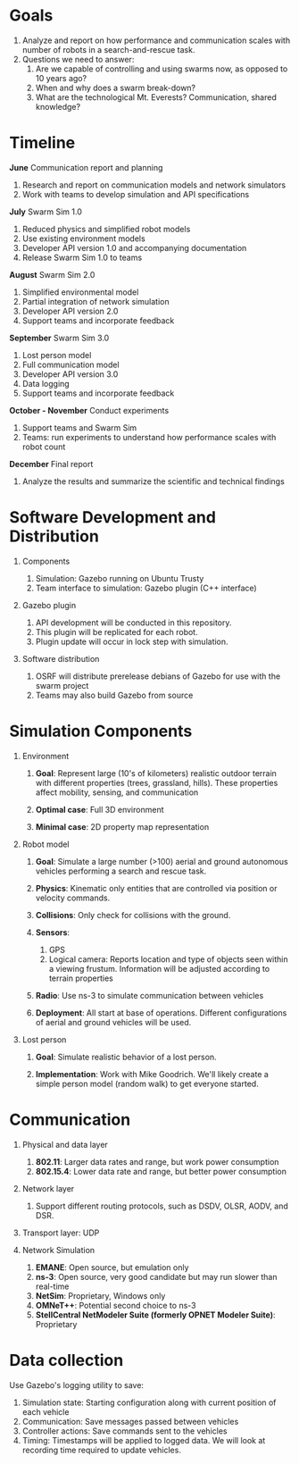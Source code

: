# Goals #

1. Analyze and report on how performance and communication scales with number of robots in a search-and-rescue task.
1. Questions we need to answer:
    1. Are we capable of controlling and using swarms now, as opposed to 10 years ago?
    1. When and why does a swarm break-down?
    1. What are the technological Mt. Everests? Communication, shared knowledge? 

# Timeline #

**June** Communication report and planning

1. Research and report on communication models and network simulators
1. Work with teams to develop simulation and API specifications

**July** Swarm Sim 1.0

1. Reduced physics and simplified robot models
1. Use existing environment models
1. Developer API version 1.0 and accompanying documentation
1. Release Swarm Sim 1.0 to teams

**August** Swarm Sim 2.0

1. Simplified environmental model
1. Partial integration of network simulation
1. Developer API version 2.0
1. Support teams and incorporate feedback

**September** Swarm Sim 3.0

1. Lost person model
1. Full communication model
1. Developer API version 3.0
1. Data logging
1. Support teams and incorporate feedback

**October - November** Conduct experiments

1. Support teams and Swarm Sim
1. Teams: run experiments to understand how performance scales with robot count

**December** Final report

1. Analyze the results and summarize the scientific and technical findings

# Software Development and Distribution #

1. Components

    1. Simulation: Gazebo running on Ubuntu Trusty
    1. Team interface to simulation: Gazebo plugin (C++ interface)

1. Gazebo plugin

    1. API development will be conducted in this repository.
    1. This plugin will be replicated for each robot.
    1. Plugin update will occur in lock step with simulation.

1. Software distribution

    1. OSRF will distribute prerelease debians of Gazebo for use with the swarm project
    1. Teams may also build Gazebo from source

# Simulation Components #

1. Environment
    1. **Goal**: Represent large (10's of kilometers) realistic outdoor terrain with different properties (trees, grassland, hills). These properties affect mobility, sensing, and communication

    1. **Optimal case**: Full 3D environment
    1. **Minimal case**: 2D property map representation

1. Robot model

    1. **Goal**: Simulate a large number (>100) aerial and ground autonomous vehicles performing a search and rescue task.

    1. **Physics**: Kinematic only entities that are controlled via position or velocity commands.
    1. **Collisions**: Only check for collisions with the ground.
    1. **Sensors**:
        1. GPS
        1. Logical camera: Reports location and type of objects seen within a viewing frustum. Information will be adjusted according to terrain properties
    1. **Radio**: Use ns-3 to simulate communication between vehicles
    1. **Deployment**: All start at base of operations. Different configurations of aerial and ground vehicles will be used.

 
1. Lost person

    1. **Goal**: Simulate realistic behavior of a lost person.

    1. **Implementation**: Work with Mike Goodrich. We'll likely create a simple person model (random walk) to get everyone started.

# Communication #

1. Physical and data layer
    1. **802.11**: Larger data rates and range, but work power consumption
    1. **802.15.4**: Lower data rate and range, but better power consumption

1. Network layer
    1. Support different routing protocols, such as DSDV, OLSR, AODV, and DSR.

1. Transport layer: UDP

1. Network Simulation

    1. **EMANE**: Open source, but emulation only
    1. **ns-3**: Open source, very good candidate but may run slower than real-time
    1. **NetSim**: Proprietary, Windows only
    1. **OMNeT++**: Potential second choice to ns-3
    1. **StellCentral NetModeler Suite (formerly OPNET Modeler Suite)**:  Proprietary

# Data collection #

Use Gazebo's logging utility to save:

1. Simulation state: Starting configuration along with current position of each vehicle
1. Communication: Save messages passed between vehicles
1. Controller actions: Save commands sent to the vehicles
1. Timing: Timestamps will be applied to logged data. We will look at recording time required to update vehicles.